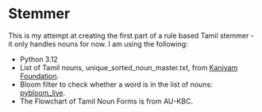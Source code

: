 # Stemmer
This is my attempt at creating the first part of a rule based Tamil stemmer - it only handles nouns for now. I am using the following:
 - Python 3.12
 - List of Tamil nouns, unique_sorted_noun_master.txt, from [Kaniyam Foundation](https://github.com/KaniyamFoundation/all_tamil_nouns).
 - Bloom filter to check whether a word is in the list of nouns: [pybloom_live](https://github.com/joseph-fox/python-bloomfilter).
 - The Flowchart of Tamil Noun Forms is from AU-KBC.
